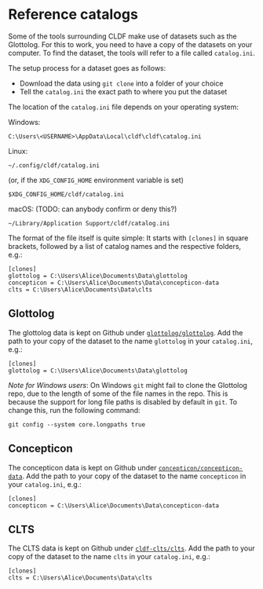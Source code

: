 # Reference catalogs

Some of the tools surrounding CLDF make use of datasets such as the Glottolog.
For this to work, you need to have a copy of the datasets on your computer.  To
find the dataset, the tools will refer to a file called `catalog.ini`.

The setup process for a dataset goes as follows:

 * Download the data using `git clone` into a folder of your choice
 * Tell the `catalog.ini` the exact path to where you put the dataset

The location of the `catalog.ini` file depends on your operating system:

Windows:

    C:\Users\<USERNAME>\AppData\Local\cldf\cldf\catalog.ini

Linux:

    ~/.config/cldf/catalog.ini

(or, if the `XDG_CONFIG_HOME` environment variable is set)

    $XDG_CONFIG_HOME/cldf/catalog.ini

macOS:  (TODO: can anybody confirm or deny this?)

    ~/Library/Application Support/cldf/catalog.ini

The format of the file itself is quite simple:  It starts with `[clones]` in
square brackets, followed by a list of catalog names and the respective folders,
e.g.:

    [clones]
    glottolog = C:\Users\Alice\Documents\Data\glottolog
    concepticon = C:\Users\Alice\Documents\Data\concepticon-data
    clts = C:\Users\Alice\Documents\Data\clts

## Glottolog

The glottolog data is kept on Github under [`glottolog/glottolog`][glottolog].
Add the path to your copy of the dataset to the name `glottolog` in your
`catalog.ini`, e.g.:

    [clones]
    glottolog = C:\Users\Alice\Documents\Data\glottolog

*Note for Windows users*:
On Windows `git` might fail to clone the Glottolog repo, due to the length of
some of the file names in the repo.  This is because the support for long file
paths is disabled by default in `git`.  To change this, run the following
command:

    git config --system core.longpaths true

[glottolog]: https://github.com/glottolog/glottolog

## Concepticon

The concepticon data is kept on Github under
[`concepticon/concepticon-data`][concepticon].  Add the path to your copy of the
dataset to the name `concepticon` in your `catalog.ini`, e.g.:

    [clones]
    concepticon = C:\Users\Alice\Documents\Data\concepticon-data

[concepticon]: https://github.com/concepticon/concepticon-data

## CLTS

The CLTS data is kept on Github under [`cldf-clts/clts`][clts].
Add the path to your copy of the dataset to the name `clts` in your
`catalog.ini`, e.g.:

    [clones]
    clts = C:\Users\Alice\Documents\Data\clts

[clts]: https://github.com/cldf-clts/clts
